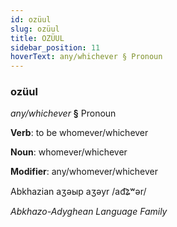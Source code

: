 ```yaml
---
id: ozüul
slug: ozüul
title: OZÜUL
sidebar_position: 11
hoverText: any/whichever § Pronoun
---
```


### ozüul

*any/whichever* **§** Pronoun

**Verb**: to be whomever/whichever

**Noun**: whomever/whichever

**Modifier**: any/whomever/whichever

Abkhazian аӡәыр aӡəyr /ad͡ʑʷər/

*Abkhazo-Adyghean Language Family*